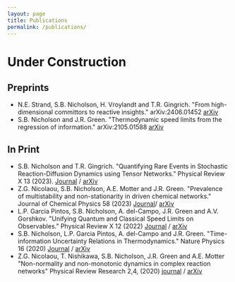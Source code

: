 ```yaml
---
layout: page
title: Publications
permalink: /publications/
---
```

# Under Construction
## Preprints

* N.E. Strand, S.B. Nicholson, H. Vroylandt and T.R. Gingrich. "From high-dimensional committors to reactive insights." arXiv:2406.01452 [arXiv](https://arxiv.org/pdf/2406.01452)
* S.B. Nicholson and J.R. Green. "Thermodynamic speed limits from the regression of information." arXiv:2105.01588 [arXiv](https://arxiv.org/abs/2105.01588)

## In Print
* S.B. Nicholson and T.R. Gingrich. "Quantifying Rare Events in Stochastic Reaction-Diffusion Dynamics using Tensor Networks." Physical Review X 13 (2023). [Journal](https://journals.aps.org/prx/abstract/10.1103/PhysRevX.13.041006) / [arXiv](https://arxiv.org/abs/2301.03717)
* Z.G. Nicolaou, S.B. Nicholson, A.E. Motter and J.R. Green. "Prevalence of multistability and non-stationarity in driven chemical networks." Journal of Chemical Physics 58 (2023) [Journal](https://pubs.aip.org/aip/jcp/article/158/22/225101/2895249/Prevalence-of-multistability-and-nonstationarity)/ [arXiv](https://arxiv.org/abs/2306.09408)
* L.P. Garcia Pintos, S.B. Nicholson, A. del-Campo, J.R. Green and A.V. Gorshkov. "Unifying Quantum and Classical Speed Limits on Observables." Physical Review X 12 (2022) [Journal](https://journals.aps.org/prx/abstract/10.1103/PhysRevX.12.011038) / [arXiv](https://arxiv.org/abs/2108.04261)
* S.B. Nicholson, L.P. Garcia Pintos, A. del-Campo and J.R. Green. "Time-information Uncertainty Relations in Thermodynamics." Nature Physics 16 (2020) [Journal](https://www.nature.com/articles/s41567-020-0981-y) / [arXiv](https://arxiv.org/abs/2001.05418)
* Z.G. Nicolaou, T. Nishikawa, S.B. Nicholson, J.R. Green and A.E. Motter "Non-normality and non-monotonic dynamics in complex reaction networks" Physical Review Research 2,4, (2020) [journal](https://journals.aps.org/prresearch/abstract/10.1103/PhysRevResearch.2.043059) / [arXiv](https://arxiv.org/abs/2008.09616)
